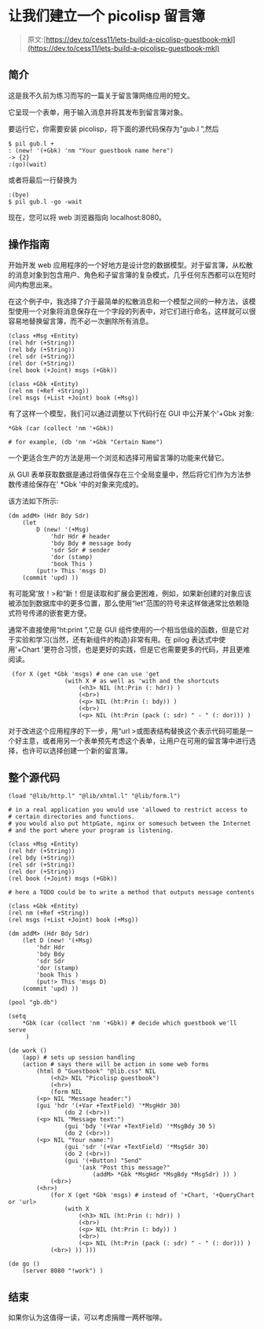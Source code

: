 # 让我们建立一个 picolisp 留言簿

> 原文:[https://dev.to/cess11/lets-build-a-picolisp-guestbook-mkl](https://dev.to/cess11/lets-build-a-picolisp-guestbook-mkl)

## 简介

这是我不久前为练习而写的一篇关于留言簿网络应用的短文。

它呈现一个表单，用于输入消息并将其发布到留言簿对象。

要运行它，你需要安装 picolisp，将下面的源代码保存为“gub.l ”,然后

```
$ pil gub.l +
: (new! '(+Gbk) 'nm "Your guestbook name here")
-> {2}
:(go)(wait) 
```

或者将最后一行替换为

```
:(bye)
$ pil gub.l -go -wait 
```

现在，您可以将 web 浏览器指向 localhost:8080。

## 操作指南

开始开发 web 应用程序的一个好地方是设计您的数据模型。对于留言簿，从松散的消息对象到包含用户、角色和子留言簿的复杂模式，几乎任何东西都可以在短时间内构思出来。

在这个例子中，我选择了介于最简单的松散消息和一个模型之间的一种方法，该模型使用一个对象将消息保存在一个字段的列表中，对它们进行命名，这样就可以很容易地替换留言簿，而不必一次删除所有消息。

```
(class +Msg +Entity)
(rel hdr (+String))
(rel bdy (+String))
(rel sdr (+String))
(rel dor (+String))
(rel book (+Joint) msgs (+Gbk))

(class +Gbk +Entity)
(rel nm (+Ref +String))
(rel msgs (+List +Joint) book (+Msg)) 
```

有了这样一个模型，我们可以通过调整以下代码行在 GUI 中公开某个'+Gbk 对象:

```
*Gbk (car (collect 'nm '+Gbk))

# for example, (db 'nm '+Gbk "Certain Name") 
```

一个更适合生产的方法是用一个浏览和选择可用留言簿的功能来代替它。

从 GUI 表单获取数据是通过将值保存在三个全局变量中，然后将它们作为方法参数传递给保存在' *Gbk '中的对象来完成的。

该方法如下所示:

```
(dm addM> (Hdr Bdy Sdr) 
    (let  
        D (new! '(+Msg) 
            'hdr Hdr # header
            'bdy Bdy # message body
            'sdr Sdr # sender
            'dor (stamp)
            'book This )
        (put!> This 'msgs D)
    (commit 'upd) )) 
```

有可能窝‘放！>和“新！但是读取和扩展会更困难，例如，如果新创建的对象应该被添加到数据库中的更多位置，那么使用“let”范围的符号来这样做通常比依赖隐式符号传递的嵌套更方便。

通常不直接使用“ht:print ”,它是 GUI 组件使用的一个相当低级的函数，但是它对于实验和学习(当然，还有新组件的构造)非常有用。在 pilog 表达式中使用'+Chart '更符合习惯，也是更好的实践，但是它也需要更多的代码，并且更难阅读。

```
 (for X (get *Gbk 'msgs) # one can use 'get 
                (with X # as well as 'with and the shortcuts 
                    (<h3> NIL (ht:Prin (: hdr)) )
                    (<br>)
                    (<p> NIL (ht:Prin (: bdy)) )
                    (<br>)
                    (<p> NIL (ht:Prin (pack (: sdr) " - " (: dor))) ) 
```

对于改进这个应用程序的下一步，用“url >或图表结构替换这个表示代码可能是一个好主意，或者用另一个表单预先考虑这个表单，让用户在可用的留言簿中进行选择，也许可以选择创建一个新的留言簿。

## 整个源代码

```
(load "@lib/http.l" "@lib/xhtml.l" "@lib/form.l")

# in a real application you would use 'allowed to restrict access to 
# certain directories and functions. 
# you would also put httpGate, nginx or somesuch between the Internet 
# and the port where your program is listening.

(class +Msg +Entity)
(rel hdr (+String))
(rel bdy (+String))
(rel sdr (+String))
(rel dor (+String))
(rel book (+Joint) msgs (+Gbk))

# here a TODO could be to write a method that outputs message contents

(class +Gbk +Entity)
(rel nm (+Ref +String))
(rel msgs (+List +Joint) book (+Msg))

(dm addM> (Hdr Bdy Sdr) 
    (let D (new! '(+Msg) 
        'hdr Hdr 
        'bdy Bdy
        'sdr Sdr 
        'dor (stamp)
        'book This )
        (put!> This 'msgs D)
    (commit 'upd) ))

(pool "gb.db")

(setq 
    *Gbk (car (collect 'nm '+Gbk)) # decide which guestbook we'll serve
     )

(de work ()
    (app) # sets up session handling
    (action # says there will be action in some web forms
        (html 0 "Guestbook" "@lib.css" NIL 
            (<h2> NIL "Picolisp guestbook")
            (<hr>)
            (form NIL 
        (<p> NIL "Message header:")
        (gui 'hdr '(+Var +TextField) '*MsgHdr 30)
                (do 2 (<br>))
        (<p> NIL "Message text:")
                (gui 'bdy '(+Var +TextField) '*MsgBdy 30 5)
                (do 2 (<br>))
        (<p> NIL "Your name:")
                (gui 'sdr '(+Var +TextField) '*MsgSdr 30)
                (do 2 (<br>))
                (gui '(+Button) "Send" 
                    '(ask "Post this message?" 
                        (addM> *Gbk *MsgHdr *MsgBdy *MsgSdr) )) )
            (<br>)
        (<hr>)
            (for X (get *Gbk 'msgs) # instead of '+Chart, '+QueryChart or 'url>
                (with X
                    (<h3> NIL (ht:Prin (: hdr)) )
                    (<br>)
                    (<p> NIL (ht:Prin (: bdy)) )
                    (<br>)
                    (<p> NIL (ht:Prin (pack (: sdr) " - " (: dor))) )
            (<br>) )) )))

(de go ()
    (server 8080 "!work") ) 
```

## 结束

如果你认为这值得一读，可以考虑捐赠一两杯咖啡。